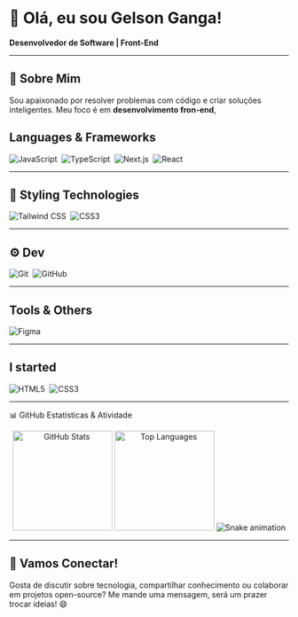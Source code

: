 # 👋 Olá, eu sou Gelson Ganga!

**Desenvolvedor de Software | Front-End**



---

## 🌟 Sobre Mim

Sou apaixonado por resolver problemas com código e criar soluções inteligentes. Meu foco é em **desenvolvimento fron-end**, 

##  Languages & Frameworks  
![JavaScript](https://img.shields.io/badge/-JavaScript-05122A?style=flat&logo=javascript)&nbsp;
![TypeScript](https://img.shields.io/badge/-TypeScript-05122A?style=flat&logo=typescript)&nbsp;
![Next.js](https://img.shields.io/badge/-Next.js-05122A?style=flat&logo=next.js)&nbsp;
![React](https://img.shields.io/badge/-React.js-05122A?style=flat&logo=react)&nbsp;

---

## 🎨 Styling Technologies  
![Tailwind CSS](https://img.shields.io/badge/-Tailwind%20CSS-05122A?style=flat&logo=tailwindcss)&nbsp;
![CSS3](https://img.shields.io/badge/-CSS-05122A?style=flat&logo=css3)&nbsp;

---

## ⚙️ Dev
![Git](https://img.shields.io/badge/-Git-05122A?style=flat&logo=git)&nbsp;
![GitHub](https://img.shields.io/badge/-GitHub-05122A?style=flat&logo=github)&nbsp;


---

## Tools & Others  
![Figma](https://img.shields.io/badge/-Figma-05122A?style=flat&logo=figma)&nbsp;

---

## I started   
![HTML5](https://img.shields.io/badge/-HTML-05122A?style=flat&logo=html5)&nbsp;
![CSS3](https://img.shields.io/badge/-CSS-05122A?style=flat&logo=css3)&nbsp;


---

📊 GitHub Estatísticas & Atividade
<div align="center">
<img height="180em" src="https://github-readme-stats.vercel.app/api?username=gelsonganga1&show_icons=true&theme=radical&include_all_commits=true&count_private=true" alt="GitHub Stats" /> 
<img height="180em" src="https://github-readme-stats.vercel.app/api/top-langs/?username=gelsonganga1&layout=compact&langs_count=8&theme=radical" alt="Top Languages" />
<img src="https://raw.githubusercontent.com/gelsonganga1/gelsonganga1/output/github-contribution-grid-snake.svg" alt="Snake animation" /> </div>

---
## 🤝 Vamos Conectar!

Gosta de discutir sobre tecnologia, compartilhar conhecimento ou colaborar em projetos open-source? Me mande uma mensagem, será um prazer trocar ideias! 😄
